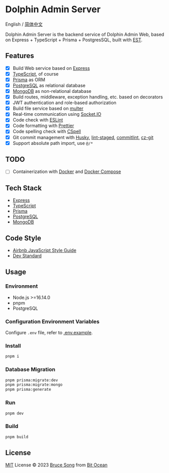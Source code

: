 # Dolphin Admin Server

English / [简体中文](./README.zh-CN.md)

Dolphin Admin Server is the backend service of Dolphin Admin Web, based on Express + TypeScript + Prisma + PostgresSQL,
built with [EST](https://github.com/recallwei/est).

## Features

- [x] Build Web service based on [Express](https://expressjs.com/)
- [x] [TypeScript](https://www.typescriptlang.org/), of course
- [x] [Prisma](https://www.prisma.io/) as ORM
- [x] [PostgreSQL](https://www.postgresql.org/) as relational database
- [x] [MongoDB](https://www.mongodb.com/) as non-relational database
- [x] Build routes, middleware, exception handling, etc. based on decorators
- [x] JWT authentication and role-based authorization
- [x] Build file service based on [multer](https://github.com/expressjs/multer)
- [x] Real-time communication using [Socket.IO](https://socket.io/)
- [x] Code check with [ESLint](https://eslint.org/)
- [x] Code formatting with [Prettier](https://prettier.io/)
- [x] Code spelling check with [CSpell](https://cspell.org/)
- [x] Git commit management with [Husky](https://typicode.github.io/husky/),
      [lint-staged](https://github.com/okonet/lint-staged), [commitlint](https://commitlint.js.org/#/), [cz-git](https://cz-git.qbb.sh/)
- [x] Support absolute path import, use `@/*`

## TODO

- [ ] Containerization with [Docker](https://www.docker.com/) and [Docker Compose](https://docs.docker.com/compose/)

## Tech Stack

- [Express](https://expressjs.com/)
- [TypeScript](https://www.typescriptlang.org/)
- [Prisma](https://www.prisma.io/)
- [PostgreSQL](https://www.postgresql.org/)
- [MongoDB](https://www.mongodb.com/)

## Code Style

- [Airbnb JavaScript Style Guide](https://github.com/airbnb/javascript)
- [Dev Standard](./docs/dev-standard.md)

## Usage

### Environment

- Node.js >=16.14.0
- pnpm
- PostgreSQL

### Configuration Environment Variables

Configure `.env` file, refer to [.env.example](./.env.example).

### Install

```bash
pnpm i
```

### Database Migration

```bash
pnpm prisma:migrate:dev
pnpm prisma:migrate:mongo
pnpm prisma:generate
```

### Run

```bash
pnpm dev
```

### Build

```bash
pnpm build
```

## License

[MIT](/LICENSE) License &copy; 2023 [Bruce Song](https://github.com/recallwei) from [Bit Ocean](https://github.com/bit-ocean-studio)
